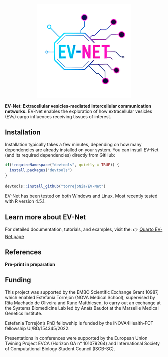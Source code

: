 
<!-- README.md is generated from README.Rmd. Please edit that file -->

<!-- github markdown built using
rmarkdown::render("README.Rmd",output_format = "md_document")
-->

<p align="center">
  <img src="man/figures/logo.png" width="300"/>
</p>

**EV-Net: Extracellular vesicles-mediated intercellular communication networks.** EV-Net enables the exploration of how extracellular vesicles (EVs) cargo influences receiving tissues of interest.

## Installation

Installation typically takes a few minutes, depending on how many dependencies are already installed on your system. You can install EV-Net (and its required dependencies) directly from GitHub:


``` r
if(!requireNamespace("devtools", quietly = TRUE)) {
  install.packages("devtools") 
}

devtools::install_github("torrejoNia/EV-Net")
```

EV-Net has been tested on both Windows and Linux.
Most recently tested with R version 4.5.1.

## Learn more about EV-Net

For detailed documentation, tutorials, and examples, visit the:
👉 [Quarto EV-Net page](https://quarto.com)

## References

**Pre-print in preparation**

## Funding 

This project was supported by the EMBO Scientific Exchange Grant 10987, which enabled Estefania Torrejón (NOVA Medical School), supervised by Rita Machado de Oliveira and Rune Matthiesen, to carry out an exchange at the Systems Biomedicine Lab led by Anaïs Baudot at the Marseille Medical Genetics Institute.

Estefania Torrejón’s PhD fellowship is funded by the iNOVA4Health-FCT fellowship UI/BD/154345/2022.

Presentations in conferences were supported by the European Union Twining Project EVCA (Horizon GA n° 101079264) and International Society of Computational Biology Student Council (ISCB-SC).

